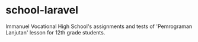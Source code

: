 # school-laravel
Immanuel Vocational High School's assignments and tests of 'Pemrograman Lanjutan' lesson for 12th grade students.
